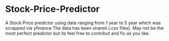 # Stock-Price-Predictor
A Stock Price predictor using data ranging from 1 year to 5 year which was scrapped via yfinance.The data has been shared (.csv files). May not be the most perfect predictor but its feel free to contribut and fix as you like.
